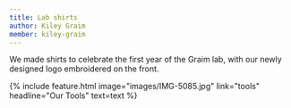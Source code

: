 ```yaml
---
title: Lab shirts
author: Kiley Graim
member: kiley-graim
---
```



We made shirts to celebrate the first year of the Graim lab, with our newly designed logo embroidered on the front.

{% include feature.html image="images/IMG-5085.jpg" link="tools" headline="Our Tools" text=text %}


